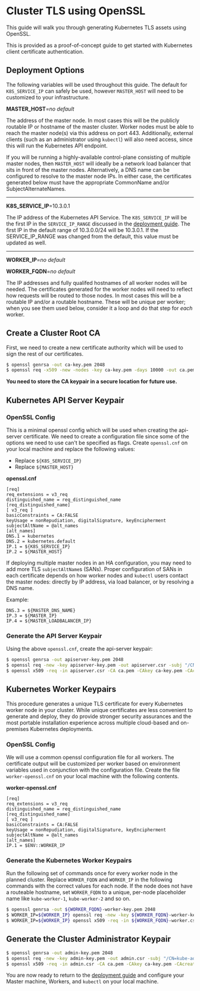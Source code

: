 # Cluster TLS using OpenSSL

This guide will walk you through generating Kubernetes TLS assets using OpenSSL.

This is provided as a proof-of-concept guide to get started with Kubernetes client certificate authentication.

## Deployment Options

The following variables will be used throughout this guide. The default for `K8S_SERVICE_IP` can safely be used, however `MASTER_HOST` will need to be customized to your infrastructure.

**MASTER_HOST**=_no default_

The address of the master node. In most cases this will be the publicly routable IP or hostname of the master cluster. Worker nodes must be able to reach the master node(s) via this address on port 443. Additionally, external clients (such as an administrator using `kubectl`) will also need access, since this will run the Kubernetes API endpoint.

If you will be running a highly-available control-plane consisting of multiple master nodes, then `MASTER_HOST` will ideally be a network load balancer that sits in front of the master nodes. Alternatively, a DNS name can be configured to resolve to the master node IPs. In either case, the certificates generated below must have the appropriate CommonName and/or SubjectAlternateNames.

---

**K8S_SERVICE_IP**=10.3.0.1

The IP address of the Kubernetes API Service. The `K8S_SERVICE_IP` will be the first IP in the `SERVICE_IP_RANGE` discussed in the [deployment guide][deployment-guide]. The first IP in the default range of 10.3.0.0/24 will be 10.3.0.1. If the SERVICE_IP_RANGE was changed from the default, this value must be updated as well.

---

**WORKER_IP**=_no default_

**WORKER_FQDN**=_no default_

The IP addresses and fully qualifed hostnames of all worker nodes will be needed. The certificates generated for the worker nodes will need to reflect how requests will be routed to those nodes. In most cases this will be a routable IP and/or a routable hostname. These will be unique per worker; when you see them used below, consider it a loop and do that step for _each_ worker.

## Create a Cluster Root CA

First, we need to create a new certificate authority which will be used to sign the rest of our certificates.

```sh
$ openssl genrsa -out ca-key.pem 2048
$ openssl req -x509 -new -nodes -key ca-key.pem -days 10000 -out ca.pem -subj "/CN=kube-ca"
```

**You need to store the CA keypair in a secure location for future use.**

## Kubernetes API Server Keypair

### OpenSSL Config

This is a minimal openssl config which will be used when creating the api-server certificate. We need to create a configuration file since some of the options we need to use can't be specified as flags. Create `openssl.cnf` on your local machine and replace the following values:

* Replace `${K8S_SERVICE_IP}`
* Replace `${MASTER_HOST}`

**openssl.cnf**

```
[req]
req_extensions = v3_req
distinguished_name = req_distinguished_name
[req_distinguished_name]
[ v3_req ]
basicConstraints = CA:FALSE
keyUsage = nonRepudiation, digitalSignature, keyEncipherment
subjectAltName = @alt_names
[alt_names]
DNS.1 = kubernetes
DNS.2 = kubernetes.default
IP.1 = ${K8S_SERVICE_IP}
IP.2 = ${MASTER_HOST}
```

If deploying multiple master nodes in an HA configuration, you may need to add more TLS `subjectAltName`s (SANs). Proper configuration of SANs in each certificate depends on how worker nodes and `kubectl` users contact the master nodes: directly by IP address, via load balancer, or by resolving a DNS name.

Example:

```
DNS.3 = ${MASTER_DNS_NAME}
IP.3 = ${MASTER_IP}
IP.4 = ${MASTER_LOADBALANCER_IP}
```

### Generate the API Server Keypair

Using the above `openssl.cnf`, create the api-server keypair:

```sh
$ openssl genrsa -out apiserver-key.pem 2048
$ openssl req -new -key apiserver-key.pem -out apiserver.csr -subj "/CN=kube-apiserver" -config openssl.cnf
$ openssl x509 -req -in apiserver.csr -CA ca.pem -CAkey ca-key.pem -CAcreateserial -out apiserver.pem -days 365 -extensions v3_req -extfile openssl.cnf
```

## Kubernetes Worker Keypairs

This procedure generates a unique TLS certificate for every Kubernetes worker node in your cluster. While unique certificates are less convenient to generate and deploy, they do provide stronger security assurances and the most portable installation experience across multiple cloud-based and on-premises Kubernetes deployments.

### OpenSSL Config

We will use a common openssl configuration file for all workers. The certificate output will be customized per worker based on environment variables used in conjunction with the configuration file. Create the file `worker-openssl.cnf` on your local machine with the following contents.

**worker-openssl.cnf**

```
[req]
req_extensions = v3_req
distinguished_name = req_distinguished_name
[req_distinguished_name]
[ v3_req ]
basicConstraints = CA:FALSE
keyUsage = nonRepudiation, digitalSignature, keyEncipherment
subjectAltName = @alt_names
[alt_names]
IP.1 = $ENV::WORKER_IP
```

### Generate the Kubernetes Worker Keypairs

Run the following set of commands once for every worker node in the planned cluster. Replace `WORKER_FQDN` and `WORKER_IP` in the following commands with the correct values for each node. If the node does not have a routeable hostname, set `WORKER_FQDN` to a unique, per-node placeholder name like `kube-worker-1`, `kube-worker-2` and so on.

```sh
$ openssl genrsa -out ${WORKER_FQDN}-worker-key.pem 2048
$ WORKER_IP=${WORKER_IP} openssl req -new -key ${WORKER_FQDN}-worker-key.pem -out ${WORKER_FQDN}-worker.csr -subj "/CN=${WORKER_FQDN}" -config worker-openssl.cnf
$ WORKER_IP=${WORKER_IP} openssl x509 -req -in ${WORKER_FQDN}-worker.csr -CA ca.pem -CAkey ca-key.pem -CAcreateserial -out ${WORKER_FQDN}-worker.pem -days 365 -extensions v3_req -extfile worker-openssl.cnf
```

## Generate the Cluster Administrator Keypair

```sh
$ openssl genrsa -out admin-key.pem 2048
$ openssl req -new -key admin-key.pem -out admin.csr -subj "/CN=kube-admin"
$ openssl x509 -req -in admin.csr -CA ca.pem -CAkey ca-key.pem -CAcreateserial -out admin.pem -days 365
```

You are now ready to return to the [deployment guide][deployment-guide] and configure your Master machine, Workers, and `kubectl` on your local machine.

[deployment-guide]: getting-started.md
